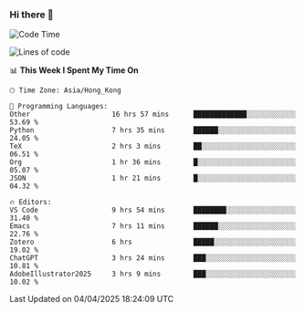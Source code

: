 ### Hi there 👋

<!--
**nicehiro/nicehiro** is a ✨ _special_ ✨ repository because its `README.md` (this file) appears on your GitHub profile.

Here are some ideas to get you started:

- 🔭 I’m currently working on ...
- 🌱 I’m currently learning ...
- 👯 I’m looking to collaborate on ...
- 🤔 I’m looking for help with ...
- 💬 Ask me about ...
- 📫 How to reach me: ...
- 😄 Pronouns: ...
- ⚡ Fun fact: ...
-->

<!--START_SECTION:waka-->
![Code Time](http://img.shields.io/badge/Code%20Time-452%20hrs%2029%20mins-blue)

![Lines of code](https://img.shields.io/badge/From%20Hello%20World%20I%27ve%20Written-1.6%20million%20lines%20of%20code-blue)

📊 **This Week I Spent My Time On** 

```text
🕑︎ Time Zone: Asia/Hong_Kong

💬 Programming Languages: 
Other                    16 hrs 57 mins      █████████████░░░░░░░░░░░░   53.69 % 
Python                   7 hrs 35 mins       ██████░░░░░░░░░░░░░░░░░░░   24.05 % 
TeX                      2 hrs 3 mins        ██░░░░░░░░░░░░░░░░░░░░░░░   06.51 % 
Org                      1 hr 36 mins        █░░░░░░░░░░░░░░░░░░░░░░░░   05.07 % 
JSON                     1 hr 21 mins        █░░░░░░░░░░░░░░░░░░░░░░░░   04.32 % 

🔥 Editors: 
VS Code                  9 hrs 54 mins       ████████░░░░░░░░░░░░░░░░░   31.40 % 
Emacs                    7 hrs 11 mins       ██████░░░░░░░░░░░░░░░░░░░   22.76 % 
Zotero                   6 hrs               █████░░░░░░░░░░░░░░░░░░░░   19.02 % 
ChatGPT                  3 hrs 24 mins       ███░░░░░░░░░░░░░░░░░░░░░░   10.81 % 
AdobeIllustrator2025     3 hrs 9 mins        ███░░░░░░░░░░░░░░░░░░░░░░   10.02 % 
```


 Last Updated on 04/04/2025 18:24:09 UTC
<!--END_SECTION:waka-->
